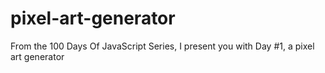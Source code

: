 # pixel-art-generator
From the 100 Days Of JavaScript Series, I present you with Day #1, a pixel art generator
